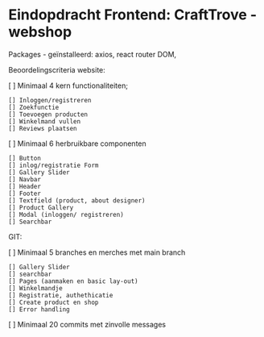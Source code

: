 # Eindopdracht Frontend: CraftTrove - webshop

Packages - geïnstalleerd: axios, react router DOM, 

Beoordelingscriteria website:

[ ] Minimaal 4 kern functionaliteiten;

    [] Inloggen/registreren
    [] Zoekfunctie
    [] Toevoegen producten
    [] Winkelmand vullen
    [] Reviews plaatsen

[ ] Minimaal 6 herbruikbare componenten
    
    [] Button
    [] inlog/registratie Form
    [] Gallery Slider
    [] Navbar
    [] Header
    [] Footer
    [] Textfield (product, about designer)
    [] Product Gallery
    [] Modal (inloggen/ registreren)
    [] Searchbar


GIT:

[ ] Minimaal 5 branches en merches met main branch

    [] Gallery Slider
    [] searchbar
    [] Pages (aanmaken en basic lay-out)
    [] Winkelmandje
    [] Registratie, authethicatie
    [] Create product en shop
    [] Error handling

[ ] Minimaal 20 commits met zinvolle messages
